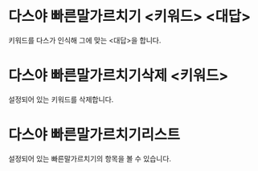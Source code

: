 # 다스야 빠른말가르치기 <키워드> <대답>
키워드를 다스가 인식해 그에 맞는 <대답>을 합니다.
# 다스야 빠른말가르치기삭제 <키워드>
설정되어 있는 키워드를 삭제합니다.
# 다스야 빠른말가르치기리스트
설정되어 있는 빠른말가르치기의 항목을 볼 수 있습니다.
